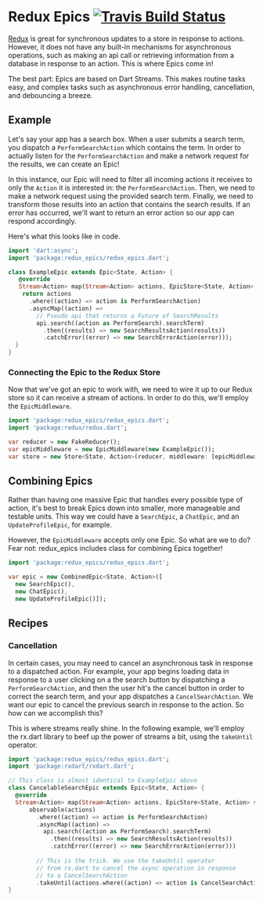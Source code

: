 # Redux Epics [![Travis Build Status](https://api.travis-ci.org/brianegan/dart_redux_epics.svg?branch=master)](https://travis-ci.org/brianegan/dart_redux_epics)

[Redux](https://pub.dartlang.org/packages/redux) is great for synchronous updates to a store in response to actions. However, it does not have any built-in mechanisms for asynchronous operations, such as making an api call or retrieving information from a database in response to an action. This is where Epics come in!

The best part: Epics are based on Dart Streams. This makes routine tasks easy, and complex tasks such as asynchronous error handling, cancellation, and debouncing a breeze.

## Example

Let's say your app has a search box. When a user submits a search term,
you dispatch a `PerformSearchAction` which contains the term. In order to
actually listen for the `PerformSearchAction` and make a network request
for the results, we can create an Epic!

In this instance, our Epic will need to filter all incoming actions it
receives to only the `Action` it is interested in: the `PerformSearchAction`.
Then, we need to make a network request using the provided search term.
Finally, we need to transform those results into an action that contains
the search results. If an error has occurred, we'll want to return an error action so our app can respond accordingly.

Here's what this looks like in code.

```dart
import 'dart:async';
import 'package:redux_epics/redux_epics.dart';

class ExampleEpic extends Epic<State, Action> {
   @override
   Stream<Action> map(Stream<Action> actions, EpicStore<State, Action> store) {
    return actions
      .where((action) => action is PerformSearchAction)
      .asyncMap((action) => 
        // Pseudo api that returns a Future of SearchResults
        api.search((action as PerformSearch).searchTerm)
          .then((results) => new SearchResultsAction(results))
          .catchError((error) => new SearchErrorAction(error)));
  }
}
```

### Connecting the Epic to the Redux Store

Now that we've got an epic to work with, we need to wire it up to our Redux store so it can receive a stream of actions. In order to do this, we'll employ the `EpicMiddleware`.

```dart
import 'package:redux_epics/redux_epics.dart';
import 'package:redux/redux.dart';

var reducer = new FakeReducer();
var epicMiddleware = new EpicMiddleware(new ExampleEpic());
var store = new Store<State, Action>(reducer, middleware: [epicMiddleware]);
```

## Combining Epics

Rather than having one massive Epic that handles every possible type of action, it's best to break Epics down into smaller, more manageable and testable units. This way we could have a `SearchEpic`, a `ChatEpic`, and an `UpdateProfileEpic`, for example. 

However, the `EpicMiddleware` accepts only one Epic. So what are we to do? Fear not: redux_epics includes class for combining Epics together!

```dart
import 'package:redux_epics/redux_epics.dart';

var epic = new CombinedEpic<State, Action>([
  new SearchEpic(), 
  new ChatEpic(), 
  new UpdateProfileEpic()]);
```

## Recipes

### Cancellation

In certain cases, you may need to cancel an asynchronous task in response to a dispatched action. For example, your app begins loading data in response to a user clicking on a the search button by dispatching a `PerformSearchAction`, and then the user hit's the cancel button in order to correct the search term, and your app dispatches a `CancelSearchAction`. We want our epic to cancel the previous search in response to the action. So how can we accomplish this?

This is where streams really shine. In the following example, we'll employ the rx.dart library to beef up the power of streams a bit, using the `takeUntil` operator.

```dart
import 'package:redux_epics/redux_epics.dart';
import 'package:rxdart/rxdart.dart';

// This class is almost identical to ExampleEpic above
class CancelableSearchEpic extends Epic<State, Action> {
  @override
  Stream<Action> map(Stream<Action> actions, EpicStore<State, Action> store) =>
      observable(actions)
        .where((action) => action is PerformSearchAction)
        .asyncMap((action) => 
          api.search((action as PerformSearch).searchTerm)
            .then((results) => new SearchResultsAction(results))
            .catchError((error) => new SearchErrorAction(error)))
            
        // This is the trick. We use the takeUntil operator 
        // from rx.dart to cancel the async operation in response 
        // to a CancelSearchAction
        .takeUntil(actions.where((action) => action is CancelSearchAction));                
}
```
